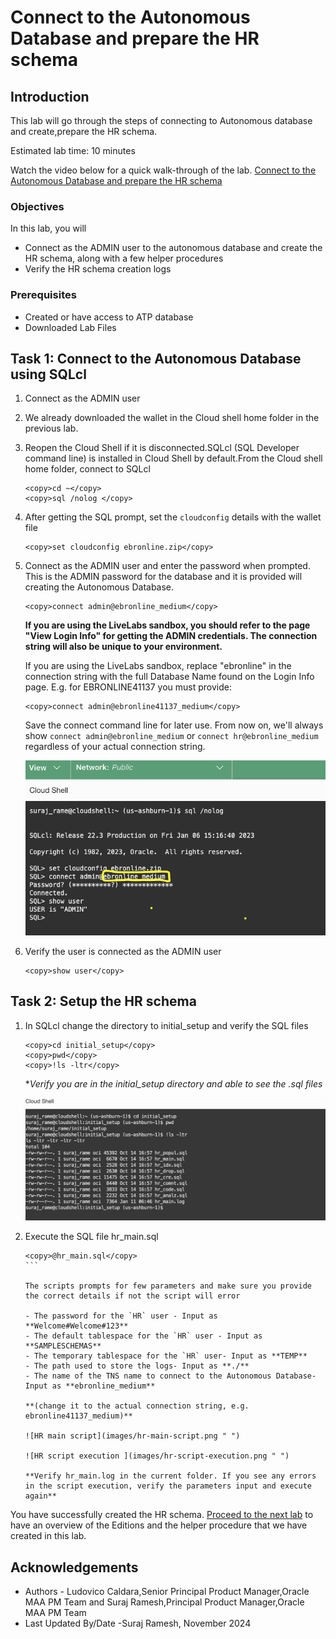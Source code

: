 # Connect to the Autonomous Database and prepare the HR schema

## Introduction

This lab will go through the steps of connecting to Autonomous database and create,prepare the HR schema.

Estimated lab time: 10 minutes

Watch the video below for a quick walk-through of the lab.
[Connect to the Autonomous Database and prepare the HR schema](videohub:1_sz0987ab)

### Objectives

In this lab, you will 

- Connect as the ADMIN user to the autonomous database and create the HR schema, along with a few helper procedures
- Verify the HR schema creation logs

### Prerequisites

- Created or have access to ATP database
- Downloaded Lab Files

## Task 1: Connect to the Autonomous Database using SQLcl
   
1. Connect as the ADMIN user

2. We already downloaded the wallet in the Cloud shell home folder in the previous lab.

3. Reopen the Cloud Shell if it is disconnected.SQLcl (SQL Developer command line) is installed in Cloud Shell by default.From the Cloud shell  home folder, connect to SQLcl

    ```text
    <copy>cd ~</copy>
    <copy>sql /nolog </copy>
    ```

4. After getting the SQL prompt, set the `cloudconfig` details with the wallet file

    ```text
    <copy>set cloudconfig ebronline.zip</copy>
    ```

5. Connect as the ADMIN user and enter the password when prompted. This is the ADMIN password for the database and it is provided will creating the Autonomous Database.

    ```text
    <copy>connect admin@ebronline_medium</copy>
    ```

   **If you are using the LiveLabs sandbox, you should refer to the page "View Login Info" for getting the ADMIN credentials. The connection string will also be unique to your environment.**

   If you are using the LiveLabs sandbox, replace "ebronline" in the connection string with the full Database Name found on the Login Info page. E.g. for EBRONLINE41137 you must provide:

    ```text
    <copy>connect admin@ebronline41137_medium</copy>
    ```

    Save the connect command line for later use. From now on, we'll always show `connect admin@ebronline_medium` or `connect hr@ebronline_medium` regardless of your actual connection string.

   ![ATP Connect](images/atp-connect.png " ")

6. Verify the user is connected as the ADMIN user

    ```text
    <copy>show user</copy>
    ```

## Task 2: Setup the HR schema

1. In SQLcl change the directory to initial_setup and verify the SQL files

    ```text
    <copy>cd initial_setup</copy>
    <copy>pwd</copy>
    <copy>!ls -ltr</copy>
    ```

    **Verify you are in the initial_setup directory and able to see the *.sql files**

    ![List initial setup files](images/list-initial-setup.png " ")

2. Execute the SQL file hr_main.sql

    ````text
    <copy>@hr_main.sql</copy>
    ```

    The scripts prompts for few parameters and make sure you provide the correct details if not the script will error

    - The password for the `HR` user - Input as  **Welcome#Welcome#123**
    - The default tablespace for the `HR` user - Input as **SAMPLESCHEMAS**
    - The temporary tablespace for the `HR` user- Input as **TEMP**
    - The path used to store the logs- Input as **./**
    - The name of the TNS name to connect to the Autonomous Database- Input as **ebronline_medium**

    **(change it to the actual connection string, e.g. ebronline41137_medium)**

    ![HR main script](images/hr-main-script.png " ")

    ![HR script execution ](images/hr-script-execution.png " ")

    **Verify hr_main.log in the current folder. If you see any errors in the script execution, verify the parameters input and execute again**

You have successfully created the HR schema. [Proceed to the next lab](#next) to have an overview of the Editions and the helper procedure that we have created in this lab.

## Acknowledgements

- Authors - Ludovico Caldara,Senior Principal Product Manager,Oracle MAA PM Team and Suraj Ramesh,Principal Product Manager,Oracle MAA PM Team
- Last Updated By/Date -Suraj Ramesh, November 2024
